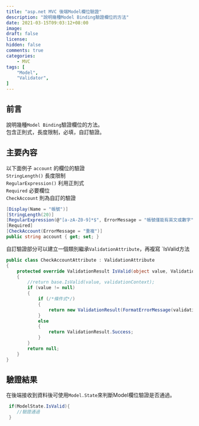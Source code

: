```yaml
---
title: "asp.net MVC 後端Model欄位驗證"
description: "說明幾種Model Binding驗證欄位的方法"
date: 2021-03-15T09:03:12+08:00
image: 
draft: false
license: 
hidden: false
comments: true
categories:
    - MVC
tags: [
    "Model",
    "Validator",
]
---
```


## 前言

說明幾種`Model Binding`驗證欄位的方法。   
包含正則式，長度限制，必填，自訂驗證。  

## 主要內容

以下面例子 `account` 的欄位的驗證  
`StringLength()` 長度限制  
`RegularExpression()` 利用正則式  
`Required` 必要欄位  
`CheckAccount` 則為自訂的驗證

```C#
[Display(Name = "帳號")]
[StringLength(20)]
[RegularExpression(@"[a-zA-Z0-9]*$", ErrorMessage = "帳號僅能有英文或數字")]
[Required]
[CheckAccount(ErrorMessage = "重複")]
public string account { get; set; }
```

自訂驗證部分可以建立一個類別繼承`ValidationAttribute`，再複寫 `IsValid方法
```C#
public class CheckAccountAttribute : ValidationAttribute
{
    protected override ValidationResult IsValid(object value, ValidationContext validationContext)
    {
        //return base.IsValid(value, validationContext);
        if (value != null)
        {            
            if (/*條件式*/)
            {
                return new ValidationResult(FormatErrorMessage(validationContext.DisplayName));
            }
            else
            {
                return ValidationResult.Success;
            }
        }
        return null;
    }
}
```

## 驗證結果

在後端接收到資料後可使用`Model.State`來判斷Model欄位驗證是否通過。
```C#
 if(ModelState.IsValid){
    //驗證通過
 }
```